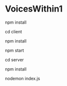 # VoicesWithin1
npm install

cd client

npm install

npm start

cd server

npm install

nodemon index.js


